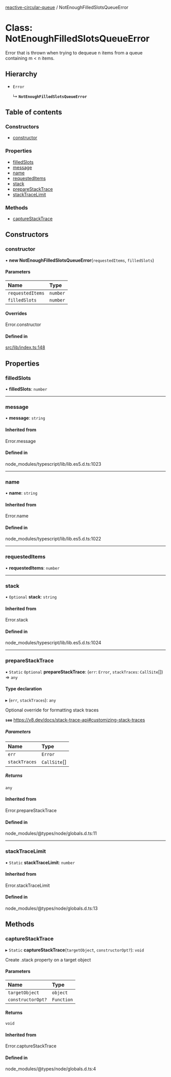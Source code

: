 [reactive-circular-queue](../README.md) / NotEnoughFilledSlotsQueueError

# Class: NotEnoughFilledSlotsQueueError

Error that is thrown when trying to dequeue n items from a queue containing m < n items.

## Hierarchy

- `Error`

  ↳ **`NotEnoughFilledSlotsQueueError`**

## Table of contents

### Constructors

- [constructor](NotEnoughFilledSlotsQueueError.md#constructor)

### Properties

- [filledSlots](NotEnoughFilledSlotsQueueError.md#filledslots)
- [message](NotEnoughFilledSlotsQueueError.md#message)
- [name](NotEnoughFilledSlotsQueueError.md#name)
- [requestedItems](NotEnoughFilledSlotsQueueError.md#requesteditems)
- [stack](NotEnoughFilledSlotsQueueError.md#stack)
- [prepareStackTrace](NotEnoughFilledSlotsQueueError.md#preparestacktrace)
- [stackTraceLimit](NotEnoughFilledSlotsQueueError.md#stacktracelimit)

### Methods

- [captureStackTrace](NotEnoughFilledSlotsQueueError.md#capturestacktrace)

## Constructors

### constructor

• **new NotEnoughFilledSlotsQueueError**(`requestedItems`, `filledSlots`)

#### Parameters

| Name | Type |
| :------ | :------ |
| `requestedItems` | `number` |
| `filledSlots` | `number` |

#### Overrides

Error.constructor

#### Defined in

[src/lib/index.ts:148](https://github.com/cdellacqua/reactive-circular-queue.js/blob/main/src/lib/index.ts#L148)

## Properties

### filledSlots

• **filledSlots**: `number`

___

### message

• **message**: `string`

#### Inherited from

Error.message

#### Defined in

node_modules/typescript/lib/lib.es5.d.ts:1023

___

### name

• **name**: `string`

#### Inherited from

Error.name

#### Defined in

node_modules/typescript/lib/lib.es5.d.ts:1022

___

### requestedItems

• **requestedItems**: `number`

___

### stack

• `Optional` **stack**: `string`

#### Inherited from

Error.stack

#### Defined in

node_modules/typescript/lib/lib.es5.d.ts:1024

___

### prepareStackTrace

▪ `Static` `Optional` **prepareStackTrace**: (`err`: `Error`, `stackTraces`: `CallSite`[]) => `any`

#### Type declaration

▸ (`err`, `stackTraces`): `any`

Optional override for formatting stack traces

**`see`** https://v8.dev/docs/stack-trace-api#customizing-stack-traces

##### Parameters

| Name | Type |
| :------ | :------ |
| `err` | `Error` |
| `stackTraces` | `CallSite`[] |

##### Returns

`any`

#### Inherited from

Error.prepareStackTrace

#### Defined in

node_modules/@types/node/globals.d.ts:11

___

### stackTraceLimit

▪ `Static` **stackTraceLimit**: `number`

#### Inherited from

Error.stackTraceLimit

#### Defined in

node_modules/@types/node/globals.d.ts:13

## Methods

### captureStackTrace

▸ `Static` **captureStackTrace**(`targetObject`, `constructorOpt?`): `void`

Create .stack property on a target object

#### Parameters

| Name | Type |
| :------ | :------ |
| `targetObject` | `object` |
| `constructorOpt?` | `Function` |

#### Returns

`void`

#### Inherited from

Error.captureStackTrace

#### Defined in

node_modules/@types/node/globals.d.ts:4
